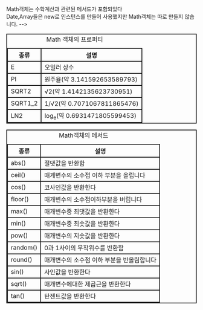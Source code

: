 <!DOCTYPE html>
<html lang="en">
  <head>
    <meta charset="UTF-8" />
    <meta http-equiv="X-UA-Compatible" content="IE=edge" />
    <meta name="viewport" content="width=device-width, initial-scale=1.0" />
    <title>Document</title>
  </head>
  <style>
    table {
      border: 2px solid;
      border-collapse: collapse;
    }
    th,
    td {
      border: 2px solid;
    }
  </style>
  <body>
    Math객체는 수학계산과 관련된 메서드가 포함되있다<br />
    Date,Array들은 new로 인스턴스를 만들어 사용했지만 Math객체는 따로 만들지
    않습니다.
    <table>
      <caption>
        Math 객체의 프로퍼티
      </caption>
      -->
      <!--Math객체의 프로퍼티는 항상 정해진 값을 가지고 있습니다-->
      <tr>
        <th>종류</th>
        <th>설명</th>
      </tr>
      <tr>
        <td>E</td>
        <td>오일러 상수</td>
      </tr>
      <tr>
        <td>PI</td>
        <td>원주율(약 3.141592653589793)</td>
      </tr>
      <tr>
        <td>SQRT2</td>
        <td>√2(약 1.4142135623730951)</td>
      </tr>
      <tr>
        <td>SQRT1_2</td>
        <td>1/√2(약 0.7071067811865476)</td>
      </tr>
      <tr>
        <td>LN2</td>
        <td>log<sub>e</sub>(약 0.6931471805599453)</td>
        <!--sub은 아래첨자를 쓸 수 있게 해준다-->
      </tr>
    </table>
    <table>
      <caption>
        Math객체의 메서드
      </caption>
      <tr>
        <th>종류</th>
        <th>설명</th>
      </tr>
      <tr>
        <td>abs()</td>
        <td>절댓값을 반환함</td>
      </tr>
      <tr>
        <td>ceil()</td>
        <td>매게변수의 소수점 이하 부분을 올립니다</td>
      </tr>
      <tr>
        <td>cos()</td>
        <td>코사인값을 반환한다</td>
      </tr>
      <tr>
        <td>floor()</td>
        <td>매개변수의 소수점이하부분을 버립니다</td>
      </tr>
      <tr>
        <td>max()</td>
        <td>매개변수중 최댓값을 반환한다</td>
      </tr>
      <tr>
        <td>min()</td>
        <td>매개변수중 최솟값을 반환한다</td>
      </tr>
      <tr>
        <td>pow()</td>
        <td>매개변수의 지숫값을 반환한다</td>
      </tr>
      <tr>
        <td>random()</td>
        <td>0과 1사이의 무작위수를 반환함</td>
      </tr>
      <tr>
        <td>round()</td>
        <td>매개변수의 소수점 이하 부분을 반올림합니다</td>
      </tr>
      <tr>
        <td>sin()</td>
        <td>사인값을 반환한다</td>
      </tr>
      <tr>
        <td>sqrt()</td>
        <td>매개변수에대한 제곱근을 반환한다</td>
      </tr>
      <tr>
        <td>tan()</td>
        <td>탄젠트값을 반환한다</td>
      </tr>
    </table>
    <script>
      var peek = prompt("전체 응모자수 :", "");
      var result = Math.floor(Math.random() * peek + 1);

      document.write("전체 응모자 수 : " + peek + "명");
      document.write("<br>");
      document.write("당첨자는 " + result + "번 입니다");
    </script>
  </body>
</html>
